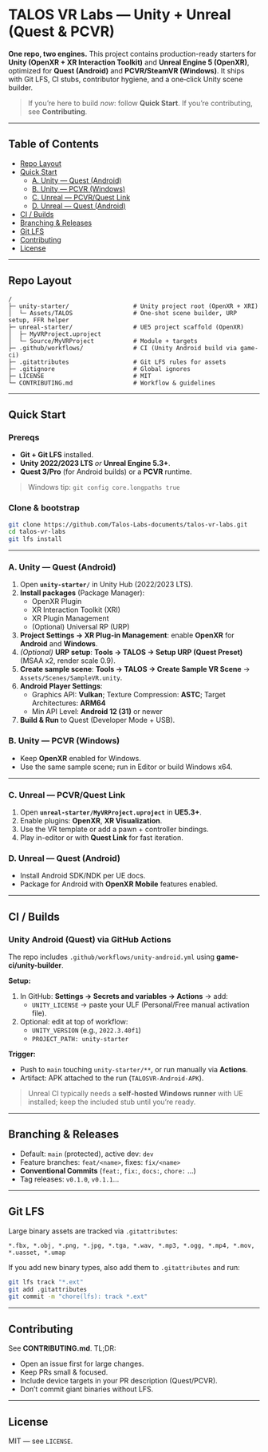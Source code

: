 # TALOS VR Labs — Unity + Unreal (Quest & PCVR)

**One repo, two engines.** This project contains production-ready starters for **Unity (OpenXR + XR Interaction Toolkit)** and **Unreal Engine 5 (OpenXR)**, optimized for **Quest (Android)** and **PCVR/SteamVR (Windows)**. It ships with Git LFS, CI stubs, contributor hygiene, and a one‑click Unity scene builder.

> If you’re here to build *now*: follow **Quick Start**. If you’re contributing, see **Contributing**.

---

## Table of Contents
- [Repo Layout](#repo-layout)
- [Quick Start](#quick-start)
  - [A. Unity — Quest (Android)](#a-unity--quest-android)
  - [B. Unity — PCVR (Windows)](#b-unity--pcvr-windows)
  - [C. Unreal — PCVR/Quest Link](#c-unreal--pcvrquest-link)
  - [D. Unreal — Quest (Android)](#d-unreal--quest-android)
- [CI / Builds](#ci--builds)
- [Branching & Releases](#branching--releases)
- [Git LFS](#git-lfs)
- [Contributing](#contributing)
- [License](#license)

---

## Repo Layout
```
/
├─ unity-starter/                  # Unity project root (OpenXR + XRI)
│  └─ Assets/TALOS                 # One‑shot scene builder, URP setup, FFR helper
├─ unreal-starter/                 # UE5 project scaffold (OpenXR)
│  ├─ MyVRProject.uproject
│  └─ Source/MyVRProject           # Module + targets
├─ .github/workflows/              # CI (Unity Android build via game-ci)
├─ .gitattributes                  # Git LFS rules for assets
├─ .gitignore                      # Global ignores
├─ LICENSE                         # MIT
└─ CONTRIBUTING.md                 # Workflow & guidelines
```

---

## Quick Start

### Prereqs
- **Git + Git LFS** installed.
- **Unity 2022/2023 LTS** *or* **Unreal Engine 5.3+**.
- **Quest 3/Pro** (for Android builds) or a **PCVR** runtime.

> Windows tip: `git config core.longpaths true`

### Clone & bootstrap
```bash
git clone https://github.com/Talos-Labs-documents/talos-vr-labs.git
cd talos-vr-labs
git lfs install
```

---

### A. Unity — Quest (Android)
1. Open **`unity-starter/`** in Unity Hub (2022/2023 LTS).
2. **Install packages** (Package Manager):
   - OpenXR Plugin
   - XR Interaction Toolkit (XRI)
   - XR Plugin Management
   - (Optional) Universal RP (URP)
3. **Project Settings → XR Plug-in Management**: enable **OpenXR** for **Android** and **Windows**.
4. *(Optional)* **URP setup**: **Tools → TALOS → Setup URP (Quest Preset)** (MSAA x2, render scale 0.9).
5. **Create sample scene**: **Tools → TALOS → Create Sample VR Scene** → `Assets/Scenes/SampleVR.unity`.
6. **Android Player Settings**:
   - Graphics API: **Vulkan**; Texture Compression: **ASTC**; Target Architectures: **ARM64**
   - Min API Level: **Android 12 (31)** or newer
7. **Build & Run** to Quest (Developer Mode + USB).

### B. Unity — PCVR (Windows)
- Keep **OpenXR** enabled for Windows.
- Use the same sample scene; run in Editor or build Windows x64.

---

### C. Unreal — PCVR/Quest Link
1. Open **`unreal-starter/MyVRProject.uproject`** in **UE5.3+**.
2. Enable plugins: **OpenXR**, **XR Visualization**.
3. Use the VR template or add a pawn + controller bindings.
4. Play in-editor or with **Quest Link** for fast iteration.

### D. Unreal — Quest (Android)
- Install Android SDK/NDK per UE docs.
- Package for Android with **OpenXR Mobile** features enabled.

---

## CI / Builds

### Unity Android (Quest) via GitHub Actions
The repo includes `.github/workflows/unity-android.yml` using **game-ci/unity-builder**.

**Setup:**
1. In GitHub: **Settings → Secrets and variables → Actions** → add:
   - `UNITY_LICENSE` → paste your ULF (Personal/Free manual activation file).
2. Optional: edit at top of workflow:
   - `UNITY_VERSION` (e.g., `2022.3.40f1`)
   - `PROJECT_PATH: unity-starter`

**Trigger:**
- Push to `main` touching `unity-starter/**`, or run manually via **Actions**.  
- Artifact: APK attached to the run (`TALOSVR-Android-APK`).

> Unreal CI typically needs a **self‑hosted Windows runner** with UE installed; keep the included stub until you’re ready.

---

## Branching & Releases
- Default: `main` (protected), active dev: `dev`
- Feature branches: `feat/<name>`, fixes: `fix/<name>`
- **Conventional Commits** (`feat:`, `fix:`, `docs:`, `chore:` …)
- Tag releases: `v0.1.0`, `v0.1.1`…

---

## Git LFS
Large binary assets are tracked via `.gitattributes`:
```
*.fbx, *.obj, *.png, *.jpg, *.tga, *.wav, *.mp3, *.ogg, *.mp4, *.mov, *.uasset, *.umap
```
If you add new binary types, also add them to `.gitattributes` and run:
```bash
git lfs track "*.ext"
git add .gitattributes
git commit -m "chore(lfs): track *.ext"
```

---

## Contributing
See **CONTRIBUTING.md**. TL;DR:
- Open an issue first for large changes.
- Keep PRs small & focused.
- Include device targets in your PR description (Quest/PCVR).
- Don’t commit giant binaries without LFS.

---

## License
MIT — see `LICENSE`.
